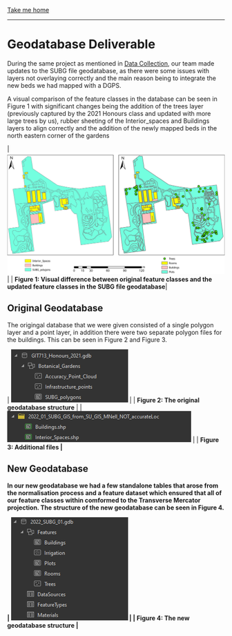 [Take me home](../../index.md#projects)

---

# Geodatabase Deliverable

During the same project as mentioned in [Data Collection](../pages/data_collect.md), our team made updates to the SUBG file geodatabase, as there were some issues with layers not overlaying correctly and the main reason being to integrate the new beds we had mapped with a DGPS.

A visual comparison of the feature classes in the database can be seen in Figure 1 with significant changes being the addition of the trees layer (previously captured by the 2021 Honours class and updated with more large trees by us), rubber sheeting of the Interior_spaces and Buildings layers to align correctly and the addition of the newly mapped beds in the north eastern corner of the gardens 

| ![diff](../media/diff.png) |
| <b>Figure 1: Visual difference between original feature classes and the updated feature classes in the SUBG file geodatabase</b>|

## Original Geodatabase

The origingal database that we were given consisted of a single polygon layer and a point layer, in addition there were two separate polygon files for the buildings. This can be seen in Figure 2 and Figure 3.

| ![hons2021](../media/hons2021.png) | 
| <b>Figure 2: The original geodatabase structure</b> |
| ![extra](../media/extra.png) |
| <b>Figure 3: Additional files |
## New Geodatabase

In our new geodatabase we had a few standalone tables that arose from the normalisation process and a feature dataset which ensured that all of our feature classes within comformed to the Transverse Mercator projection. The structure of the new geodatabase can be seen in Figure 4.

| ![hons2022](../media/hons2022.png) |
| <b>Figure 4: The new geodatabase structure</b> |